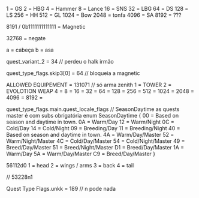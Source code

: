 1 = GS
2 = HBG
4 = Hammer
8 = Lance
16 = SNS
32 = LBG
64 = DS
128 = LS
256 = HH
512 = GL
1024 = Bow
2048 = tonfa
4096 = SA
8192 = ???

8191 / 0b1111111111111 = Magnetic

32768 = negate

a = cabeça
b = asa

quest_variant_2 = 34 // perdeu o halk irmão

quest_type_flags.skip3[0] = 64 // bloqueia a magnetic

ALLOWED EQUIPEMENT = 131071 // só arma zenith 
1 = TOWER
2 = EVOLOTION WEAP
4 = 
8 = 
16 = 
32 = 
64 = 
128 = 
256 = 
512 = 
1024 = 
2048 = 
4096 = 
8192 = 

quest_type_flags.main.quest_locale_flags // SeasonDaytime
as quests master é com subs obrigatória
enum SeasonDaytime {
    00 = Based on season and daytime in town.
    0A = Warm/Day
    12 = Warm/Night
    0C = Cold/Day
    14 = Cold/Night
    09 = Breeding/Day
    11 = Breeding/Night
    40 = Based on season and daytime in town.
    4A = Warm/Day/Master
    52 = Warm/Night/Master
    4C = Cold/Day/Master
    54 = Cold/Night/Master
    49 = Breed/Day/Master
    51 = Breed/Night/Master
    D1 = Breed/Day/Master
    1A = Warm/Day
    5A = Warm/Day/Master
    C9 = Breed/Day/Master
}

56112d0
1 = head
2 = wings / arms
3 = back
4 = tail


// 53228n1 

Quest Type Flags.unkk = 189 // n pode nada